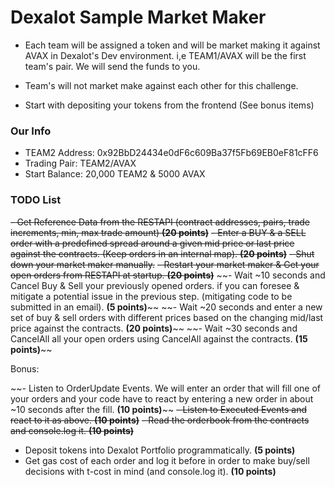 # Dexalot Sample Market Maker

- Each team will be assigned a token and will be market making it against AVAX in Dexalot's Dev environment. i,e TEAM1/AVAX will be the first team's pair. We will send the funds to you.

- Team's will not market make against each other for this challenge.

- Start with depositing your tokens from the frontend (See bonus items)

### Our Info
- TEAM2 Address: 0x92BbD24434e0dF6c609Ba37f5Fb69EB0eF81cFF6
- Trading Pair: TEAM2/AVAX
- Start Balance: 20,000 TEAM2 & 5000 AVAX

### TODO List

~~- Get Reference Data from the RESTAPI (contract addresses, pairs, trade increments, min, max trade amount) **(20 points)**~~
~~- Enter a BUY & a SELL order with a predefined spread around a given mid price or last price against the contracts. (Keep orders in an internal map). **(20 points)**~~
~~- Shut down your market maker manually.~~
~~- Restart your market maker &  Get your open orders from RESTAPI at startup. **(20 points)**~~
~~- Wait ~10 seconds and Cancel Buy & Sell your previously opened orders. if you can foresee & mitigate a potential issue in the previous step. (mitigating code to be submitted in an email). **(5 points)**~~
~~- Wait ~20 seconds and enter a new set of buy & sell orders  with different prices based on the changing mid/last price  against the contracts. **(20 points)**~~
~~- Wait ~30 seconds and CancelAll all your open orders using CancelAll against the contracts. **(15 points)**~~

Bonus:

~~- Listen to OrderUpdate Events. We will enter an order that will fill one of your orders and your code have to react by entering a new order in about ~10 seconds after the fill. **(10 points)**~~
~~- Listen to Executed Events and react to it as above. **(10 points)**~~
~~- Read the orderbook from the contracts and console.log it. **(10 points)**~~
- Deposit tokens into Dexalot Portfolio programmatically. **(5 points)** 
- Get gas cost of each order and log it before in order to make buy/sell decisions with t-cost in mind (and console.log it). **(10 points)**